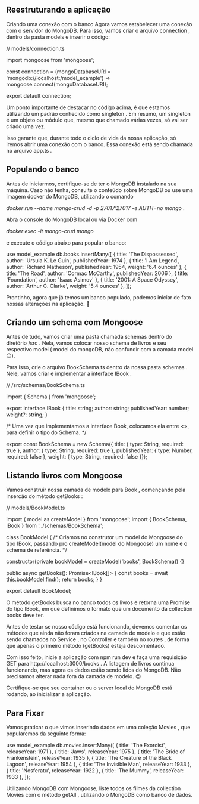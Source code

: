 ## Reestruturando a aplicação
Criando uma conexão com o banco
Agora vamos estabelecer uma conexão com o servidor do MongoDB. Para isso, vamos criar o arquivo connection , dentro da pasta models e inserir o código:



// models/connection.ts

import mongoose from 'mongoose';

const connection = (mongoDatabaseURI = 'mongodb://localhost:/model_example') =>
  mongoose.connect(mongoDatabaseURI);

export default connection;



Um ponto importante de destacar no código acima, é que estamos utilizando um padrão conhecido como singleton . Em resumo, um singleton é um objeto ou módulo que, mesmo que chamado várias vezes, só vai ser criado uma vez.

Isso garante que, durante todo o ciclo de vida da nossa aplicação, só iremos abrir uma conexão com o banco.
Essa conexão está sendo chamada no arquivo app.ts .


## Populando o banco

Antes de iniciarmos, certifique-se de ter o MongoDB instalado na sua máquina. Caso não tenha, consulte o conteúdo sobre MongoDB ou use uma imagem docker do MongoDB, utilizando o comando 

*docker run --name mongo-crud -d -p 27017:27017 -e AUTH=no mongo* .


Abra o console do MongoDB local ou via Docker com 

*docker exec -it mongo-crud mongo* 

e execute o código abaixo para popular o banco:

use model_example
db.books.insertMany([
  { title: 'The Dispossessed', author: 'Ursula K. Le Guin', publishedYear: 1974 },
  { title: 'I Am Legend', author: 'Richard Matheson', publishedYear: 1954, weight: '6.4 ounces'  },
  { title: 'The Road', author: 'Cormac McCarthy', publishedYear: 2006 },
  { title: 'Foundation', author: 'Isaac Asimov' },
  { title: '2001: A Space Odyssey', author: 'Arthur C. Clarke', weight: '5.4 ounces' },
]);

Prontinho, agora que já temos um banco populado, podemos iniciar de fato nossas alterações na aplicação. 🤘


## Criando um schema com Mongoose

Antes de tudo, vamos criar uma pasta chamada schemas dentro do diretório /src . Nela, vamos colocar nosso schema de livros e seu respectivo model ( model do mongoDB, não confundir com a camada model 😉).

Para isso, crie o arquivo BookSchema.ts dentro da nossa pasta schemas . Nele, vamos criar e implementar a interface IBook .

// /src/schemas/BookSchema.ts

import { Schema } from 'mongoose';

export interface IBook {
  title: string;
  author: string;
  publishedYear: number;
  weight?: string;
}

/*
  Uma vez que implementamos a interface Book,
  colocamos ela entre <>, para definir o tipo
  do Schema.
*/

export const BookSchema = new Schema<IBook>({
  title: { type: String, required: true },
  author: { type: String, required: true },
  publishedYear: { type: Number, required: false },
  weight: { type: String, required: false }});



## Listando livros com Mongoose
Vamos construir nossa camada de modelo para Book , començando pela inserção do método getBooks :


// models/BookModel.ts

import { model as createModel } from 'mongoose';
import { BookSchema, IBook } from '../schemas/BookSchema';

class BookModel {
  /*
    Criamos no construtor um model do Mongoose do tipo IBook, passando pro createModel(model do Mongoose) um nome e o schema de referência.
  */

  constructor(private bookModel = createModel<IBook>('books', BookSchema)) {} 

  public async getBooks(): Promise<IBook[]> {
    const books = await this.bookModel.find();
    return books;
  }
}

export default BookModel;




O método getBooks busca no banco todos os livros e retorna uma Promise do tipo IBook, em que definimos o formato que um documento da collection books deve ter.

Antes de testar se nosso código está funcionando, devemos comentar os métodos que ainda não foram criados na camada de modelo e que estão sendo chamados no Service , no Controller e também no routes , de forma que apenas o primeiro método (getBooks) esteja descomentado.

Com isso feito, inicie a aplicação com npm run dev e faça uma requisição GET para http://localhost:3000/books . A listagem de livros continua funcionando, mas agora os dados estão sendo lidos do MongoDB. Não precisamos alterar nada fora da camada de modelo. 😉

Certifique-se que seu container ou o server local do MongoDB está rodando, ao inicializar a aplicação.

## Para Fixar
Vamos praticar o que vimos inserindo dados em uma coleção Movies , que popularemos da seguinte forma:

use model_example
db.movies.insertMany([
    { title: 'The Exorcist', releaseYear: 1971 },
    { title: 'Jaws', releaseYear: 1975 },
    { title: 'The Bride of Frankenstein', releaseYear: 1935 },
    { title: 'The Creature of the Black Lagoon', releaseYear: 1954 },
    { title: 'The Invisible Man', releaseYear: 1933 },
    { title: 'Nosferatu', releaseYear: 1922 },
    { title: 'The Mummy', releaseYear: 1933 },
]);

Utilizando MongoDB com Mongoose, liste todos os filmes da collection Movies com o método getAll , utilizando o MongoDB como banco de dados.
